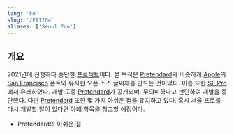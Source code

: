 ```yaml
---
lang: 'ko'
slug: '/FA1204'
aliases: ['Seoul Pro']
---
```


## 개요

2021년에 진행하다 중단한 [프로젝트](./../.././docs/pages/Project.md)이다.
본 목적은 [Pretendard](./../.././docs/pages/Pretendard.md)와 비슷하게 [Apple](./../.././docs/pages/Apple.md)의 [San Francisco](./../.././docs/pages/San%20Francisco.md) 폰트와 유사한 오픈 소스 글씨체를 만드는 것이었다.
이름 또한 [SF Pro](./../.././docs/pages/San%20Francisco.md)에서 유래하였다.
개발 도중 [Pretendard](./../.././docs/pages/Pretendard.md)가 공개되며, 무의미하다고 판단하여 개발을 중단했다.
다만 [Pretendard](./../.././docs/pages/Pretendard.md) 또한 몇 가지 아쉬운 점을 유지하고 있다.
혹시 서울 프로를 다시 개발할 일이 있다면 아래 항목을 참고할 예정이다.

- Pretendard의 아쉬운 점

<head>
  <html lang="ko-KR"/>
</head>
